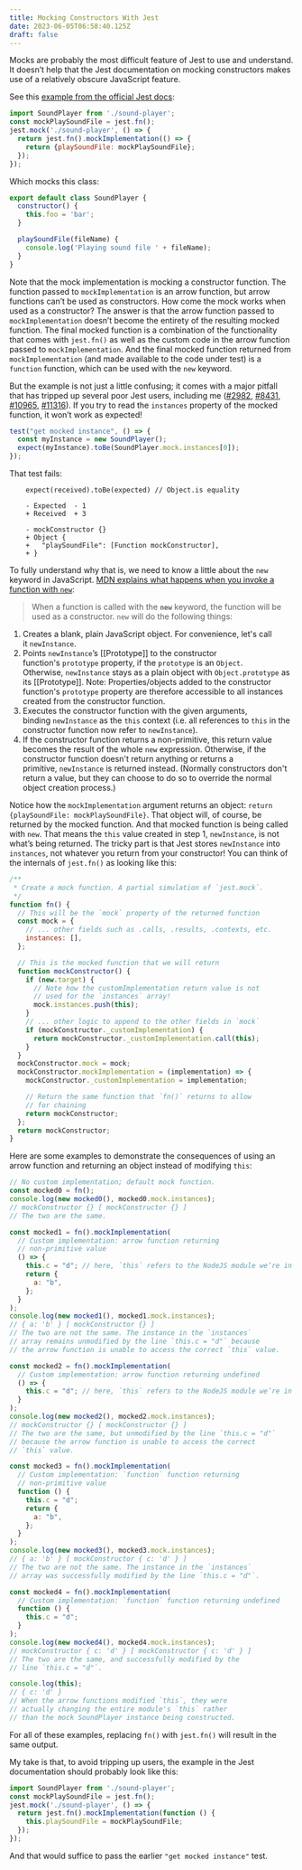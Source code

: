 ```yaml
---
title: Mocking Constructors With Jest
date: 2023-06-05T06:58:40.125Z
draft: false
---
```

Mocks are probably the most difficult feature of Jest to use and understand. It doesn’t help that the Jest documentation on mocking constructors makes use of a relatively obscure JavaScript feature. 

See this [example from the official Jest docs](https://jestjs.io/docs/es6-class-mocks#calling-jestmock-with-the-module-factory-parameter):

```js
import SoundPlayer from './sound-player';
const mockPlaySoundFile = jest.fn();
jest.mock('./sound-player', () => {
  return jest.fn().mockImplementation(() => {
    return {playSoundFile: mockPlaySoundFile};
  });
});
```

Which mocks this class:

```js
export default class SoundPlayer {
  constructor() {
    this.foo = 'bar';
  }

  playSoundFile(fileName) {
    console.log('Playing sound file ' + fileName);
  }
}
```

Note that the mock implementation is mocking a constructor function. The function passed to `mockImplementation` is an arrow function, but arrow functions can’t be used as constructors. How come the mock works when used as a constructor? The answer is that the arrow function passed to `mockImplementation` doesn’t become the entirety of the resulting mocked function. The final mocked function is a combination of the functionality that comes with `jest.fn()` as well as the custom code in the arrow function passed to `mockImplementation`. And the final mocked function returned from `mockImplementation` (and made available to the code under test) is a `function` function, which can be used with the `new` keyword.

But the example is not just a little confusing; it comes with a major pitfall that has tripped up several poor Jest users, including me ([#2982](https://github.com/jestjs/jest/issues/2982), [#8431](https://github.com/jestjs/jest/issues/8431), [#10965](https://github.com/jestjs/jest/issues/10965), [#11316](https://github.com/jestjs/jest/issues/11316)). If you try to read the `instances` property of the mocked function, it won’t work as expected! 

```js
test("get mocked instance", () => {
  const myInstance = new SoundPlayer();
  expect(myInstance).toBe(SoundPlayer.mock.instances[0]);
});
```

That test fails:

```console
    expect(received).toBe(expected) // Object.is equality

    - Expected  - 1
    + Received  + 3

    - mockConstructor {}
    + Object {
    +   "playSoundFile": [Function mockConstructor],
    + }
```

To fully understand why that is, we need to know a little about the `new` keyword in JavaScript. [MDN explains what happens when you invoke a function with `new`](https://developer.mozilla.org/en-US/docs/Web/JavaScript/Reference/Operators/new#description):

> When a function is called with the **`new`** keyword, the function will be used as a constructor. `new` will do the following things:
1. Creates a blank, plain JavaScript object. For convenience, let's call it `newInstance`.
2. Points `newInstance`’s [[Prototype]] to the constructor function's `prototype` property, if the `prototype` is an `Object`. Otherwise, `newInstance` stays as a plain object with `Object.prototype` as its [[Prototype]]. Note: Properties/objects added to the constructor function's `prototype` property are therefore accessible to all instances created from the constructor function.
3. Executes the constructor function with the given arguments, binding `newInstance` as the `this` context (i.e. all references to `this` in the constructor function now refer to `newInstance`).
4. If the constructor function returns a non-primitive, this return value becomes the result of the whole `new` expression. Otherwise, if the constructor function doesn't return anything or returns a primitive, `newInstance` is returned instead. (Normally constructors don't return a value, but they can choose to do so to override the normal object creation process.)


Notice how the `mockImplementation` argument returns an object: `return {playSoundFile: mockPlaySoundFile}`. That object will, of course, be returned by the mocked function. And that mocked function is being called with `new`. That means the `this` value created in step 1, `newInstance`, is not what’s being returned. The tricky part is that Jest stores `newInstance` into `instances`, not whatever you return from your constructor! You can think of the internals of `jest.fn()` as looking like this:

```js
/**
 * Create a mock function. A partial simulation of `jest.mock`.
 */
function fn() {
  // This will be the `mock` property of the returned function
  const mock = {
    // ... other fields such as .calls, .results, .contexts, etc.
    instances: [],
  };

  // This is the mocked function that we will return
  function mockConstructor() {
    if (new.target) {
      // Note how the customImplementation return value is not
      // used for the `instances` array!
      mock.instances.push(this);
    }
    // ... other logic to append to the other fields in `mock`
    if (mockConstructor._customImplementation) {
      return mockConstructor._customImplementation.call(this);
    }
  }
  mockConstructor.mock = mock;
  mockConstructor.mockImplementation = (implementation) => {
    mockConstructor._customImplementation = implementation;

    // Return the same function that `fn()` returns to allow
    // for chaining
    return mockConstructor;
  };
  return mockConstructor;
}
```

Here are some examples to demonstrate the consequences of using an arrow function and returning an object instead of modifying `this`:

```js
// No custom implementation; default mock function.
const mocked0 = fn();
console.log(new mocked0(), mocked0.mock.instances);
// mockConstructor {} [ mockConstructor {} ]
// The two are the same.

const mocked1 = fn().mockImplementation(
  // Custom implementation: arrow function returning
  // non-primitive value
  () => {
    this.c = "d"; // here, `this` refers to the NodeJS module we’re in
    return {
      a: "b",
    };
  }
);
console.log(new mocked1(), mocked1.mock.instances);
// { a: 'b' } [ mockConstructor {} ]
// The two are not the same. The instance in the `instances`
// array remains unmodified by the line `this.c = "d"` because
// the arrow function is unable to access the correct `this` value.

const mocked2 = fn().mockImplementation(
  // Custom implementation: arrow function returning undefined
  () => {
    this.c = "d"; // here, `this` refers to the NodeJS module we’re in
  }
);
console.log(new mocked2(), mocked2.mock.instances);
// mockConstructor {} [ mockConstructor {} ]
// The two are the same, but unmodified by the line `this.c = "d"`
// because the arrow function is unable to access the correct
// `this` value.

const mocked3 = fn().mockImplementation(
  // Custom implementation: `function` function returning
  // non-primitive value
  function () {
    this.c = "d";
    return {
      a: "b",
    };
  }
);
console.log(new mocked3(), mocked3.mock.instances);
// { a: 'b' } [ mockConstructor { c: 'd' } ]
// The two are not the same. The instance in the `instances`
// array was successfully modified by the line `this.c = "d"`.

const mocked4 = fn().mockImplementation(
  // Custom implementation: `function` function returning undefined
  function () {
    this.c = "d";
  }
);
console.log(new mocked4(), mocked4.mock.instances);
// mockConstructor { c: 'd' } [ mockConstructor { c: 'd' } ]
// The two are the same, and successfully modified by the
// line `this.c = "d"`.

console.log(this);
// { c: 'd' }
// When the arrow functions modified `this`, they were
// actually changing the entire module's `this` rather
// than the mock SoundPlayer instance being constructed.
```

For all of these examples, replacing `fn()` with `jest.fn()` will result in the same output.

My take is that, to avoid tripping up users, the example in the Jest documentation should probably look like this:

```js
import SoundPlayer from './sound-player';
const mockPlaySoundFile = jest.fn();
jest.mock('./sound-player', () => {
  return jest.fn().mockImplementation(function () {
    this.playSoundFile = mockPlaySoundFile;
  });
});
```

And that would suffice to pass the earlier `"get mocked instance"` test.
